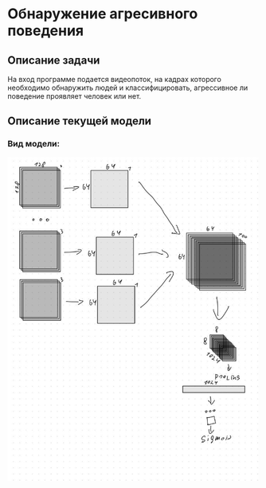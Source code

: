 <h1>Обнаружение агресивного поведения</h1>
<h2>Описание задачи</h2>
На вход программе подается видеопоток, на кадрах которого необходимо обнаружить людей и классифицировать, агрессивное ли поведение проявляет человек или нет.
<h2>Описание текущей модели</h2>
<h3>Вид модели:</h3>
<img src="./image.jpg">
